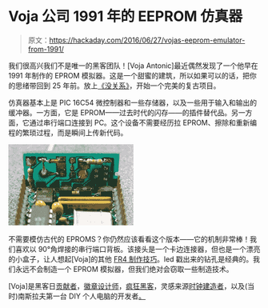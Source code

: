 # Voja 公司 1991 年的 EEPROM 仿真器

> 原文：<https://hackaday.com/2016/06/27/vojas-eeprom-emulator-from-1991/>

我们很高兴我们不是唯一的黑客团队！[Voja Antonic]最近偶然发现了一个他早在 1991 年制作的 EPROM 模拟器。这是一个甜蜜的建筑，所以如果可以的话，把你的思绪带回到 25 年前。放上[《没关系》](https://en.wikipedia.org/wiki/Nevermind)，开始一个完美的复古项目。

仿真器基本上是 PIC 16C54 微控制器和一些存储器，以及一些用于输入和输出的缓冲器。一方面，它是 EPROM——过去时代的闪存——的插件替代品。另一方面，它通过串行端口连接到 PC。这个设备不需要经历拉 EPROM、擦除和重新编程的繁琐过程，而是瞬间上传新代码。

[![722351466362213815](img/47043c05a77347e63208ecfeed697ed5.png)](https://hackaday.com/wp-content/uploads/2016/06/722351466362213815.jpg)

不需要模仿古代的 EPROMS？你仍然应该看看这个版本——它的机制非常棒！我们喜欢以 90°角焊接的串行端口背板。该接头是一个卡边连接器，但也是一个漂亮的小盒子，让人想起[Voja]的其他 [FR4 制作技巧](http://hackaday.com/2015/06/03/how-to-build-beautiful-enclosures-from-fr4-aka-pcbs/)。led 戳出来的钻孔是经典的。我们永远不会制造一个 EPROM 模拟器，但我们绝对会窃取一些制造技术。

[Voja]是黑客日[贡献者](https://hackaday.com/author/vantonic/)，[徽章设计师](http://hackaday.com/2016/05/06/how-to-design-manufacture-and-document-a-hardware-product/)，[疯狂黑客](http://hackaday.com/2015/06/29/true-random-number-generator-for-a-true-hacker/)，灵感来源[时钟建造者](http://www.voja.rs/PROJECTS/Dali/intro.htm)，以及(当时)南斯拉夫第一台 DIY 个人电脑的开发者[。](https://en.wikipedia.org/wiki/Galaksija_%28computer%29)